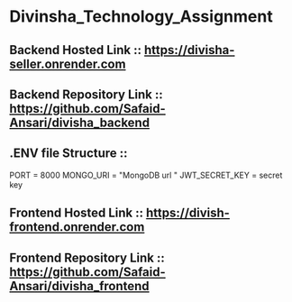 # Divinsha_Technology_Assignment 

## Backend Hosted Link ::  https://divisha-seller.onrender.com 

## Backend Repository Link :: https://github.com/Safaid-Ansari/divisha_backend 

## .ENV file Structure :: 
PORT = 8000
MONGO_URI  = "MongoDB url "
JWT_SECRET_KEY = secret key 


## Frontend Hosted Link :: https://divish-frontend.onrender.com  

## Frontend Repository Link :: https://github.com/Safaid-Ansari/divisha_frontend  
